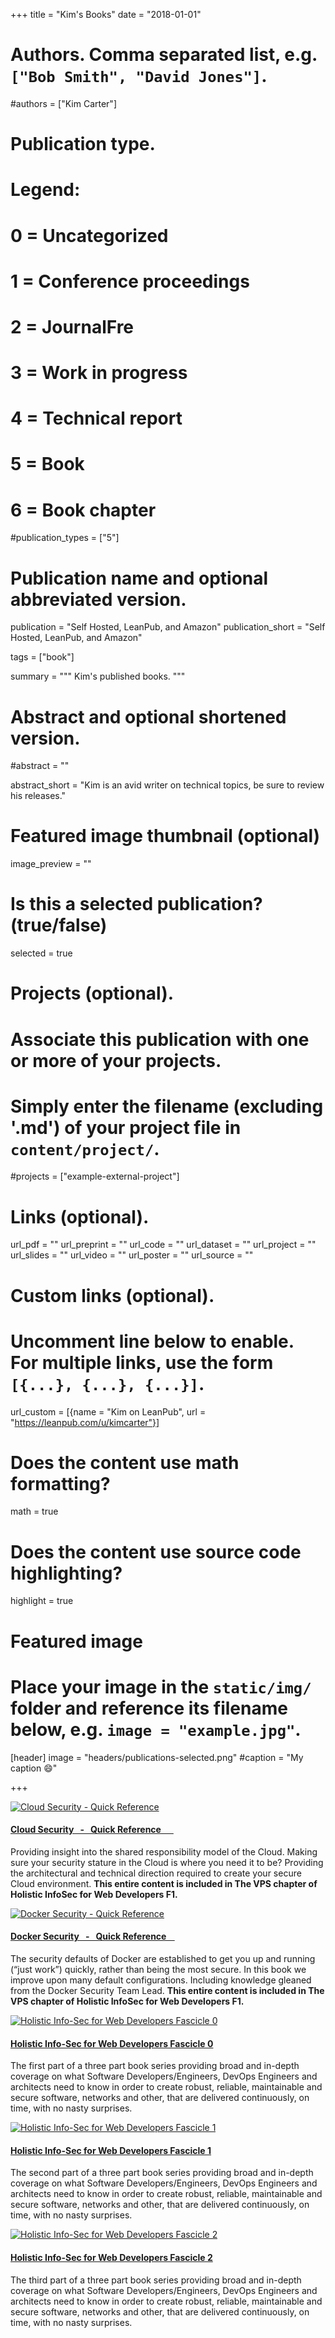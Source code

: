 +++
title = "Kim's Books"
date = "2018-01-01"

# Authors. Comma separated list, e.g. `["Bob Smith", "David Jones"]`.
#authors = ["Kim Carter"]

# Publication type.
# Legend:
# 0 = Uncategorized
# 1 = Conference proceedings
# 2 = JournalFre
# 3 = Work in progress
# 4 = Technical report
# 5 = Book
# 6 = Book chapter
#publication_types = ["5"]

# Publication name and optional abbreviated version.
publication = "Self Hosted, LeanPub, and Amazon"
publication_short = "Self Hosted, LeanPub, and Amazon"

tags = ["book"]

summary = """
Kim's published books.
"""

# Abstract and optional shortened version.
#abstract = ""

abstract_short = "Kim is an avid writer on technical topics, be sure to review his releases."

# Featured image thumbnail (optional)
image_preview = ""

# Is this a selected publication? (true/false)
selected = true

# Projects (optional).
#   Associate this publication with one or more of your projects.
#   Simply enter the filename (excluding '.md') of your project file in `content/project/`.
#projects = ["example-external-project"]

# Links (optional).
url_pdf = ""
url_preprint = ""
url_code = ""
url_dataset = ""
url_project = ""
url_slides = ""
url_video = ""
url_poster = ""
url_source = ""

# Custom links (optional).
#   Uncomment line below to enable. For multiple links, use the form `[{...}, {...}, {...}]`.
url_custom = [{name = "Kim on LeanPub", url = "https://leanpub.com/u/kimcarter"}]

# Does the content use math formatting?
math = true

# Does the content use source code highlighting?
highlight = true

# Featured image
# Place your image in the `static/img/` folder and reference its filename below, e.g. `image = "example.jpg"`.
[header]
image = "headers/publications-selected.png"
#caption = "My caption :smile:"

+++

<div class="col-xs-12 col-sm-6 col-md-4 col-lg-6 project-item isotope-item">
  <div class="card"> 
    <a href="/publication/cloud-security/" title="Cloud Security - Quick Reference" class="card-image hover-overlay">
      <img src="/img/publication/title_page_cloud-security_720.jpg" alt="Cloud Security - Quick Reference" class="img-responsive kims-selected-publications">
    </a> 
    <div class="card-text">
      <h4><a href="/publication/cloud-security/" >Cloud Security &nbsp; - &nbsp; Quick Reference &nbsp;&nbsp;&nbsp;&nbsp;&nbsp;</a></h4>
      <div class="card-desription">
        <p>Providing insight into the shared responsibility model of the Cloud. Making sure your security stature in the Cloud is where you need it to be? Providing the architectural and technical direction required to create your secure Cloud environment. <b>This entire content is included in The VPS chapter of Holistic InfoSec for Web Developers F1.</b></p>
      </div>
    </div>
  </div>
</div>

<div class="col-xs-12 col-sm-6 col-md-4 col-lg-6 project-item isotope-item">
  <div class="card"> 
    <a href="/publication/docker-security/" title="Docker Security - Quick Reference" class="card-image hover-overlay">
      <img src="/img/publication/title_page_docker-security_720.png" alt="Docker Security - Quick Reference" class="img-responsive kims-selected-publications">
    </a> 
    <div class="card-text">
      <h4><a href="/publication/docker-security/" >Docker Security &nbsp; - &nbsp; Quick Reference &nbsp;&nbsp;&nbsp;</a></h4>
      <div class="card-desription">
        <p>The security defaults of Docker are established to get you up and running (“just work”) quickly, rather than being the most secure. In this book we improve upon many default configurations. Including knowledge gleaned from the Docker Security Team Lead. <b>This entire content is included in The VPS chapter of Holistic InfoSec for Web Developers F1.</b></p>
      </div>
    </div>
  </div>
</div>

<div class="col-xs-12 col-sm-6 col-md-4 col-lg-6 project-item isotope-item">
  <div class="card"> 
    <a href="https://f0.holisticinfosecforwebdevelopers.com" target="_blank" title="Holistic Info-Sec for Web Developers Fascicle 0" class="card-image hover-overlay">
      <img src="/img/publication/title_page_f0_720.png" alt="Holistic Info-Sec for Web Developers Fascicle 0" class="img-responsive kims-selected-publications">
    </a> 
    <div class="card-text">
      <h4><a href="https://f0.holisticinfosecforwebdevelopers.com" target="_blank">Holistic Info-Sec for Web Developers Fascicle 0</a></h4>
      <div class="card-desription">
        <p>The first part of a three part book series providing broad and in-depth coverage on what Software Developers/Engineers, DevOps Engineers and architects need to know in order to create robust, reliable, maintainable and secure software, networks and other, that are delivered continuously, on time, with no nasty surprises.</p>
      </div>
    </div>
  </div>
</div> 
      
<div class="col-xs-12 col-sm-6 col-md-4 col-lg-6 project-item isotope-item">
  <div class="card"> 
    <a href="https://f1.holisticinfosecforwebdevelopers.com/" target="_blank" title="Holistic Info-Sec for Web Developers Fascicle 1" class="card-image hover-overlay">
      <img src="/img/publication/title_page_f1_720.png" alt="Holistic Info-Sec for Web Developers Fascicle 1" class="img-responsive kims-selected-publications">
    </a> 
    <div class="card-text">
      <h4><a href="https://f1.holisticinfosecforwebdevelopers.com/" target="_blank">Holistic Info-Sec for Web Developers Fascicle 1</a></h4>
      <div class="card-desription">
        <p>The second part of a three part book series providing broad and in-depth coverage on what Software Developers/Engineers, DevOps Engineers and architects need to know in order to create robust, reliable, maintainable and secure software, networks and other, that are delivered continuously, on time, with no nasty surprises.</p>
      </div>
    </div>
  </div>
</div> 

<div class="col-xs-12 col-sm-6 col-md-4 col-lg-6 project-item isotope-item">
  <div class="card"> 
    <a href="https://f2.holisticinfosecforwebdevelopers.com/" target="_blank" title="Holistic Info-Sec for Web Developers Fascicle 2" class="card-image hover-overlay">
      <img src="/img/publication/title_page_f2_720.png" alt="Holistic Info-Sec for Web Developers Fascicle 2" class="img-responsive kims-selected-publications">
    </a> 
    <div class="card-text">
      <h4><a href="https://f2.holisticinfosecforwebdevelopers.com/" target="_blank">Holistic Info-Sec for Web Developers Fascicle 2</a></h4>
      <div class="card-desription">
        <p>The third part of a three part book series providing broad and in-depth coverage on what Software Developers/Engineers, DevOps Engineers and architects need to know in order to create robust, reliable, maintainable and secure software, networks and other, that are delivered continuously, on time, with no nasty surprises.</p>
      </div>
    </div>
  </div>
</div> 

<br><br><br><br><br><br><br><br><br><br><br><br><br><br><br><br><br><br><br><br><br><br><br><br><br><br><br><br><br><br><br><br><br><br><br><br><br><br><br><br><br><br><br><br><br><br><br><br>


